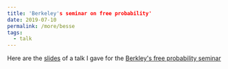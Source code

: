 ```yaml
---
title: 'Berkeley's seminar on free probability'
date: 2019-07-10
permalink: /more/besse
tags:
  - talk
---
```

Here are the [slides](https://nicolas-gilliers.github.io/files/talkzhangalgebras.pdf) of a talk I gave for the [Berkley's free probability seminar](https://math.berkeley.edu/~jgarzav/seminar.html)
